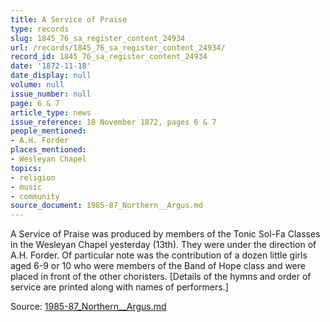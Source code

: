 ```yaml
---
title: A Service of Praise
type: records
slug: 1845_76_sa_register_content_24934
url: /records/1845_76_sa_register_content_24934/
record_id: 1845_76_sa_register_content_24934
date: '1872-11-18'
date_display: null
volume: null
issue_number: null
page: 6 & 7
article_type: news
issue_reference: 18 November 1872, pages 6 & 7
people_mentioned:
- A.H. Forder
places_mentioned:
- Wesleyan Chapel
topics:
- religion
- music
- community
source_document: 1985-87_Northern__Argus.md
---
```


A Service of Praise was produced by members of the Tonic Sol-Fa Classes in the Wesleyan Chapel yesterday (13th).  They were under the direction of A.H. Forder.  Of particular note was the contribution of a dozen little girls aged 6-9 or 10 who were members of the Band of Hope class and were placed in front of the other choristers.  [Details of the hymns and order of service are printed along with names of performers.]

Source: [1985-87_Northern__Argus.md](/downloads/markdown/1985-87_Northern__Argus.md)
